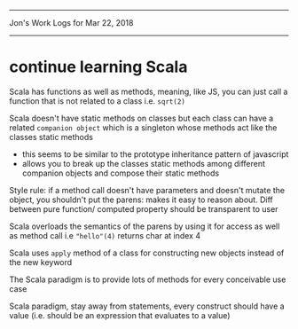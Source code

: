 *****************************************************************

Jon's Work Logs for Mar 22, 2018

*****************************************************************

# continue learning Scala

Scala has functions as well as methods, meaning, like JS, you can just call a function that is not related to a class
i.e.
`sqrt(2)`

Scala doesn't have static methods on classes but each class can have a related `companion object` which is a singleton whose methods act like the classes static methods
 - this seems to be similar to the prototype inheritance pattern of javascript
 - allows you to break up the classes static methods among different companion objects and compose their static methods

 Style rule: if a method call doesn't have parameters and doesn't mutate the object, you shouldn't put the parens: makes it easy to reason about.  Diff between pure function/ computed property should be transparent to user

 Scala overloads the semantics of the parens by using it for access as well as method call
 i.e
 `"hello"(4)` returns char at index 4

 Scala uses `apply` method of a class for constructing new objects instead of the new keyword

 The Scala paradigm is to provide lots of methods for every conceivable use case

 Scala paradigm, stay away from statements, every construct should have a value (i.e. should be an expression that evaluates to a value)